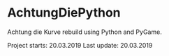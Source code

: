 # AchtungDiePython
Achtung die Kurve rebuild using Python and PyGame.

Project starts: 20.03.2019
Last update: 20.03.2019
